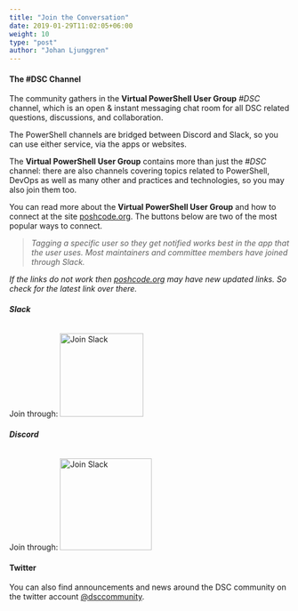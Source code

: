```yaml
---
title: "Join the Conversation"
date: 2019-01-29T11:02:05+06:00
weight: 10
type: "post"
author: "Johan Ljunggren"
---
```


#### The #DSC Channel

The community gathers in the **Virtual PowerShell User Group** _#DSC_ channel,
which is an open & instant messaging chat room for all DSC related questions,
discussions, and collaboration.

The PowerShell channels are bridged between Discord and Slack, so you
can use either service, via the apps or websites.

The **Virtual PowerShell User Group** contains more than just the _#DSC_
channel: there are also channels covering topics related to PowerShell,
DevOps as well as many other and practices and technologies, so you
may also join them too.

You can read more about the **Virtual PowerShell User Group** and how to
connect at the site [poshcode.org](http://poshcode.org/). The buttons below
are two of the most popular ways to connect.

> *Tagging a specific user so they get notified works best in the app
> that the user uses. Most maintainers and committee members have joined
> through Slack.*

_If the links do not work then [poshcode.org](http://poshcode.org/)_
_may have new updated links. So check for the latest link over there._

##### Slack

Join through: <a href="https://join.slack.com/t/powershell/shared_invite/enQtNjk2ODE4MTkxNTY4LWJlOTU3NzBiYWFiMjM3Mzg3M2E5OGJiNGE4YjVhODVlNWNlY2I2ZWRkNGY2NjE4MThiYTg4OWI5NjA4MDM3ZjQ" target="_blank"><img src="https://img.shields.io/badge/Slack-PowerShell-blue.svg?style=flat&logo=Slack" alt="Join Slack" style="width:150px;padding-top: 12px;" /></a>

##### Discord

Join through: <a href="https://discordapp.com/invite/AtzXnJM" target="_blank"><img src="https://img.shields.io/badge/Discord-PowerShell-blue.svg?style=flat&logo=Discord" alt="Join Slack" style="width:165px;padding-top: 12px;" /></a>

#### Twitter

You can also find announcements and news around the DSC community on the twitter
account [@dsccommunity](https://twitter.com/dsccommunity).
